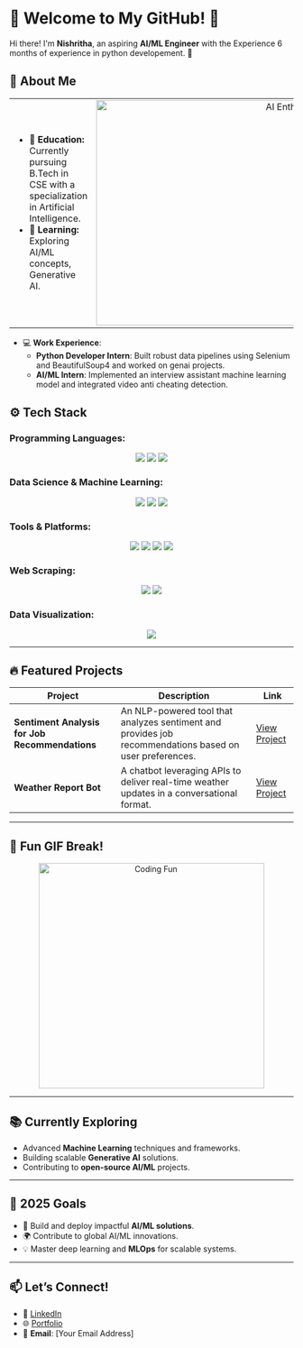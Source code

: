 # 🌟 Welcome to My GitHub! 🌟  

Hi there! I'm **Nishritha**, an aspiring **AI/ML Engineer** with the Experience 6 months of experience in python developement. 🚀 


## 🧠 About Me

<table>
  <tr>
    <td>
      <ul>
        <li>📘 <strong>Education:</strong> Currently pursuing B.Tech in CSE with a specialization in Artificial Intelligence.</li>
        <li>🌱 <strong>Learning:</strong> Exploring AI/ML concepts, Generative AI.</li>
      </ul>
    </td>
    <td>
      <div align="right">
        <img src="https://media.giphy.com/media/qgQUggAC3Pfv687qPC/giphy.gif" width="400" alt="AI Enthusiast">
      </div>
    </td>
  </tr>
</table>

- 💻 **Work Experience**:  
  - **Python Developer Intern**: Built robust data pipelines using Selenium and BeautifulSoup4 and worked on genai projects.  
  - **AI/ML Intern**: Implemented an interview assistant machine learning model and integrated video anti cheating detection.  

## ⚙️ Tech Stack

### **Programming Languages:**
<div align="center">
  <img src="https://img.shields.io/badge/Python-3776AB?style=for-the-badge&logo=python&logoColor=white" />
  <img src="https://img.shields.io/badge/SQL-4479A1?style=for-the-badge&logo=postgresql&logoColor=white" />
  <img src="https://img.shields.io/badge/MySQL-4479A1?style=for-the-badge&logo=mysql&logoColor=white" />
</div>

### **Data Science & Machine Learning:**
<div align="center">
  <img src="https://img.shields.io/badge/Numpy-013243?style=for-the-badge&logo=numpy&logoColor=white" />
  <img src="https://img.shields.io/badge/Pandas-150458?style=for-the-badge&logo=pandas&logoColor=white" />
  <img src="https://img.shields.io/badge/Machine_Learning-0084FF?style=for-the-badge&logo=scikit-learn&logoColor=white" />
</div>

### **Tools & Platforms:**
<div align="center">
  <img src="https://img.shields.io/badge/Google_Colab-F9AB00?style=for-the-badge&logo=google-colab&logoColor=white" />
  <img src="https://img.shields.io/badge/Jupyter-FF2B1D?style=for-the-badge&logo=jupyter&logoColor=white" />
  <img src="https://img.shields.io/badge/Visual_Studio-5C2D91?style=for-the-badge&logo=visual-studio&logoColor=white" />
  <img src="https://img.shields.io/badge/Git-F05032?style=for-the-badge&logo=git&logoColor=white" />
</div>

### **Web Scraping:**
<div align="center">
  <img src="https://img.shields.io/badge/Selenium-43B02A?style=for-the-badge&logo=selenium&logoColor=white" />
  <img src="https://img.shields.io/badge/BeautifulSoup4-4F5B93?style=for-the-badge&logo=python&logoColor=white" />
</div>

### **Data Visualization:**
<div align="center">
  <img src="https://img.shields.io/badge/Data_Visualization-FF6F00?style=for-the-badge&logo=tableau&logoColor=white" />
</div>

---


## 🔥 Featured Projects  

| **Project**                                   | **Description**                                                                                              | **Link**         |
|-----------------------------------------------|--------------------------------------------------------------------------------------------------------------|------------------|
| **Sentiment Analysis for Job Recommendations**| An NLP-powered tool that analyzes sentiment and provides job recommendations based on user preferences.       | [View Project](#)|
| **Weather Report Bot**                        | A chatbot leveraging APIs to deliver real-time weather updates in a conversational format.                   | [View Project](#)|  

---

## 🌟 Fun GIF Break!  
<div align="center">
  <img src="https://media.giphy.com/media/1GEATImIxEXVR79Dhk/giphy.gif" width="400" alt="Coding Fun">
</div>  

---

## 📚 Currently Exploring  

- Advanced **Machine Learning** techniques and frameworks.  
- Building scalable **Generative AI** solutions.  
- Contributing to **open-source AI/ML** projects.  

---

## 🎯 2025 Goals  

- 🚀 Build and deploy impactful **AI/ML solutions**.  
- 🌍 Contribute to global AI/ML innovations.  
- 💡 Master deep learning and **MLOps** for scalable systems.  

---

## 📫 Let’s Connect!  

- 💼 [LinkedIn](#)  
- 🌐 [Portfolio](#)  
- 📧 **Email**: [Your Email Address]  


